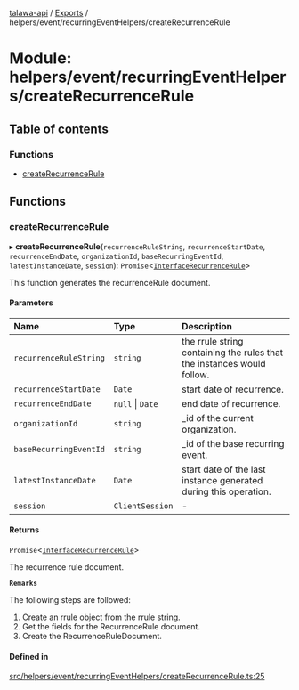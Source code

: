 [talawa-api](../README.md) / [Exports](../modules.md) / helpers/event/recurringEventHelpers/createRecurrenceRule

# Module: helpers/event/recurringEventHelpers/createRecurrenceRule

## Table of contents

### Functions

- [createRecurrenceRule](helpers_event_recurringEventHelpers_createRecurrenceRule.md#createrecurrencerule)

## Functions

### createRecurrenceRule

▸ **createRecurrenceRule**(`recurrenceRuleString`, `recurrenceStartDate`, `recurrenceEndDate`, `organizationId`, `baseRecurringEventId`, `latestInstanceDate`, `session`): `Promise`\<[`InterfaceRecurrenceRule`](../interfaces/models_RecurrenceRule.InterfaceRecurrenceRule.md)\>

This function generates the recurrenceRule document.

#### Parameters

| Name | Type | Description |
| :------ | :------ | :------ |
| `recurrenceRuleString` | `string` | the rrule string containing the rules that the instances would follow. |
| `recurrenceStartDate` | `Date` | start date of recurrence. |
| `recurrenceEndDate` | ``null`` \| `Date` | end date of recurrence. |
| `organizationId` | `string` | _id of the current organization. |
| `baseRecurringEventId` | `string` | _id of the base recurring event. |
| `latestInstanceDate` | `Date` | start date of the last instance generated during this operation. |
| `session` | `ClientSession` | - |

#### Returns

`Promise`\<[`InterfaceRecurrenceRule`](../interfaces/models_RecurrenceRule.InterfaceRecurrenceRule.md)\>

The recurrence rule document.

**`Remarks`**

The following steps are followed:
1. Create an rrule object from the rrule string.
2. Get the fields for the RecurrenceRule document.
3. Create the RecurrenceRuleDocument.

#### Defined in

[src/helpers/event/recurringEventHelpers/createRecurrenceRule.ts:25](https://github.com/PalisadoesFoundation/talawa-api/blob/9fa6a1c/src/helpers/event/recurringEventHelpers/createRecurrenceRule.ts#L25)
